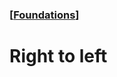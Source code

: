 ### [[Foundations](./translated-human-interface-guidelines-markdown/foundations.md)]  
  
# **Right to left**  

